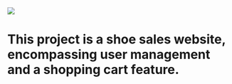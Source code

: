 <img src="./ReadmeAssets/👟Shoe_sales_website.png"/>

# This project is a shoe sales website, encompassing user management and a shopping cart feature.
